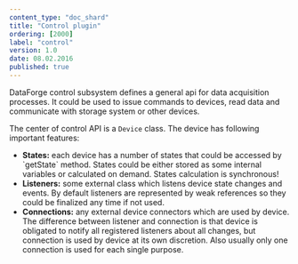 ```yaml
---
content_type: "doc_shard"
title: "Control plugin"
ordering: [2000]
label: "control"
version: 1.0
date: 08.02.2016
published: true
---
```

DataForge control subsystem defines a general api for data acquisition processes. It could be used to issue commands to devices, read data and communicate with storage system or other devices.

The center of control API is a `Device` class.
The device has following important features:
<ul>
    <li>
        <strong>States:</strong> each device has a number of states that could be accessed by `getState` method. States could be either stored as some internal variables or calculated on demand. States calculation is synchronous!
    </li>
    <li>
        <strong>Listeners:</strong> some external class which listens device state changes and events. By default listeners are represented by weak references so they could be finalized any time if not used.
    <li>
        <strong>Connections:</strong> any external device connectors which are used by device. The difference between listener and connection is that device is obligated to notify all registered listeners about all changes, but connection is used by device at its own discretion. Also usually only one connection is used for each single purpose.
    </li>
</ul>
